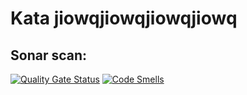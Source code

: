 # Kata jiowqjiowqjiowqjiowq


## Sonar scan:
[![Quality Gate Status](https://sonarcloud.io/api/project_badges/measure?project=mcoen93ns_jiowqjiowqjiowqjiowq&metric=alert_status)](https://sonarcloud.io/summary/new_code?id=mcoen93ns_jiowqjiowqjiowqjiowq)
[![Code Smells](https://sonarcloud.io/api/project_badges/measure?project=mcoen93ns_jiowqjiowqjiowqjiowq&metric=code_smells)](https://sonarcloud.io/summary/new_code?id=mcoen93ns_jiowqjiowqjiowqjiowq)
